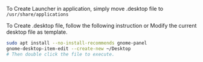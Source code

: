 To Create Launcher in application, simply move .desktop file to `/usr/share/applications`

To Create .desktop file, follow the following instruction or Modify the current desktop file as template.
```bash
sudo apt install --no-install-recommends gnome-panel
gnome-desktop-item-edit --create-new ~/Desktop
# Then double click the file to execute.
```
